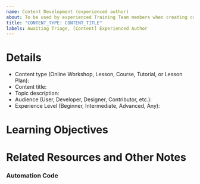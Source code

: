 ```yaml
---
name: Content Development (experienced author)
about: To be used by experienced Training Team members when creating content for learn.wordpress.org
title: "CONTENT_TYPE: CONTENT_TITLE"
labels: Awaiting Triage, [Content] Experienced Author
---
```


# Details

- Content type (Online Workshop, Lesson, Course, Tutorial, or Lesson Plan):
- Content title: 
- Topic description: 
- Audience (User, Developer, Designer, Contributor, etc.):
- Experience Level (Beginner, Intermediate, Advanced, Any):

# Learning Objectives
<!--
What will the learner be able to do as a result of this content?
-->

# Related Resources and Other Notes


### Automation Code
<!-- 
Under this comment, type two slashes (//) followed by the code that represents the content type. (Like //example) 
- Online Workshop = online-workshop
- Lesson = lesson
- Course = course
- Tutorial = tutorial
- Lesson Plan = teach
Once submitted, that code will add a new comment to the issue with the relevant development checklist.
-->
